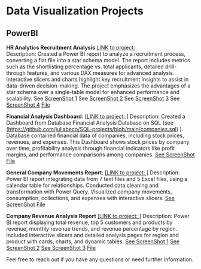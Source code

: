 # Data Visualization Projects

## PowerBI

**HR Analytics Recruitment Analysis**
[LINK to project:](https://github.com/juliabeco/PowerBI)  
Description: Created a Power BI report to analyze a recruitment process, converting a flat file into a star schema model. The report includes metrics such as the shortlisting percentage vs. total applicants, detailed drill-through features, and various DAX measures for advanced analysis. Interactive slicers and charts highlight key recruitment insights to assist in data-driven decision-making. The project emphasizes the advantages of a star schema over a single-table model for enhanced performance and scalability.
See [ScreenShot 1](https://github.com/juliabeco/PowerBI/blob/main/HR1.PNG)
See [ScreenShot 2](https://github.com/juliabeco/PowerBI/blob/main/HR2.PNG)
See [ScreenShot 3](https://github.com/juliabeco/PowerBI/blob/main/HR3.PNG)
See [ScreenShot 4](https://github.com/juliabeco/PowerBI/blob/main/HR4.PNG)
[File](https://github.com/juliabeco/PowerBI/blob/main/HR%20star.pbix) 

**Financial Analysis Dashboard**: 
  [[LINK to project: ]](https://github.com/juliabeco/PowerBI) 
  Description: Created a Dashboard from Database Financial Analysis Database on SQL (see (https://github.com/juliabeco/SQL-projects/blob/main/companies.sql) ).  Database contained financial data of companies, including stock prices, revenues, and expenses. 
  This Dashboard shows stock prices by company over time, profitability analysis through financial indicators like profit margins, and performance comparisons among companies.
  [See ScreenShot ](https://github.com/juliabeco/PowerBI/blob/main/Reporte_empresas_SS.PNG)
  [File](https://github.com/juliabeco/PowerBI/blob/main/empresas.pbix)

**General Company Movements Report**: 
  [[LINK to project: ]](https://github.com/juliabeco/PowerBI) 
  Description: Power BI report integrating data from 7 text files and 5 Excel files, using a calendar table for relationships. Conducted data cleaning and transformation with Power Query. 
  Visualized company movements, consumption, collections, and expenses with interactive slicers.
  [See ScreenShot](https://github.com/juliabeco/PowerBI/blob/main/Generalmov_SS.PNG)
  [File](https://github.com/juliabeco/PowerBI/blob/main/Generalmov.pbix)


**Company Revenue Analysis Report**
 [[LINK to project: ]](https://github.com/juliabeco/PowerBI) 
  Description: Power BI report displaying total revenue, top 5 customers and products by revenue, monthly revenue trends, and revenue percentage by region. Included interactive slicers and detailed analysis 
  pages for region and product with cards, charts, and dynamic tables.
  [See ScreenShot 1](https://github.com/juliabeco/PowerBI/blob/main/SS1.PNG)
  [See ScreenShot 2](https://github.com/juliabeco/PowerBI/blob/main/SS2.PNG)
  [See ScreenShot 3](https://github.com/juliabeco/PowerBI/blob/main/SS3.PNG)
  [File](https://github.com/juliabeco/PowerBI/blob/main/P2_companyrevenue.pbix)



Feel free to reach out if you have any questions or need further information.

